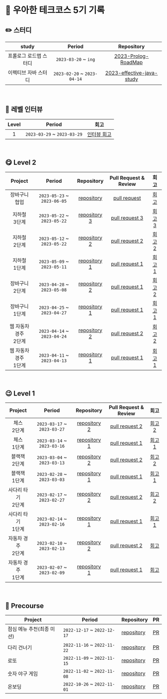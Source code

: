 # 🐶 우아한 테크코스 5기 기록

## ✏️ 스터디

| study | Period | Repository |
|:-----:|:-----:|:---:|
|프롤로그 로드맵 스터디|`2023-03-20` ~ `ing`|[2023-Prolog-RoadMap](https://github.com/woowacourse-study/2023-Prolog-RoadMap)|
|이펙티브 자바 스터디|`2023-02-20` ~ `2023-04-14`|[2023-effective-java-study](https://github.com/woowacourse-study/2023-effective-java-study)|

<br/>

## 👊 레벨 인터뷰

| Level | Period | 회고 |
|:-----:|:-----:|:---:|
|1|`2023-03-29` ~ `2023-03-29`|[인터뷰 회고](https://programming-hyena.tistory.com/30)|

<br/>

## 😋 Level 2

| Project | Period | Repository | Pull Request & Review | 회고 |
|:-----:|:-----:|:---:|:---:|:---:|
|장바구니 <br> 협업|`2023-05-23` ~ `2023-06-05`|[repository](https://github.com/hyena0608/jwp-shopping-order/tree/step2)|[pull request](https://github.com/woowacourse/jwp-shopping-order/pull/31)|[회고]()
|지하철 <br> 3단계|`2023-05-22` ~ `2023-05-22`|[repository 3](https://github.com/hyena0608/jwp-subway-path/tree/step3)|[pull request 3](https://github.com/woowacourse/jwp-subway-path/pull/211)|[회고 3](https://programming-hyena.tistory.com/46)
|지하철 <br> 2단계|`2023-05-12` ~ `2023-05-22`|[repository 2](https://github.com/hyena0608/jwp-subway-path/tree/step2)|[pull request 2](https://github.com/woowacourse/jwp-subway-path/pull/129)|[회고 2]()
|지하철 <br> 1단계|`2023-05-09` ~ `2023-05-11`|[repository 1](https://github.com/hyena0608/jwp-subway-path/tree/step1)|[pull request 1](https://github.com/woowacourse/jwp-subway-path/pull/90)|[회고 1]()
|장바구니 <br> 2단계|`2023-04-28` ~ `2023-05-08`|[repository 2](https://github.com/hyena0608/jwp-shopping-cart/tree/step2)|[pull request 1](https://github.com/woowacourse/jwp-shopping-cart/pull/273)|[회고 2](https://programming-hyena.tistory.com/45)
|장바구니 <br> 1단계|`2023-04-25` ~ `2023-04-27`|[repository 1](https://github.com/hyena0608/jwp-shopping-cart/tree/step1)|[pull request 1](https://github.com/woowacourse/jwp-shopping-cart/pull/228)|[회고 1](https://programming-hyena.tistory.com/40)
|웹 자동차 경주 <br> 2단계|`2023-04-14` ~ `2023-04-24`|[repository 2](https://github.com/hyena0608/jwp-racingcar/tree/step2)|[pull request 2](https://github.com/woowacourse/jwp-racingcar/pull/151)|[회고 2](https://programming-hyena.tistory.com/34)
|웹 자동차 경주 <br> 1단계|`2023-04-11` ~ `2023-04-13`|[repository 1](https://github.com/hyena0608/jwp-racingcar/tree/step1)|[pull request 1](https://github.com/woowacourse/jwp-racingcar/pull/80)|[회고 1](https://programming-hyena.tistory.com/34)

<br/>

## 😉 Level 1

| Project | Period | Repository | Pull Request & Review | 회고 |
|:-----:|:-----:|:---:|:---:|:---:|
|체스 <br> 2단계|`2023-03-17` ~ `2023-03-27`|[repository 2](https://github.com/hyena0608/java-chess/tree/step2)|[pull request 2](https://github.com/woowacourse/java-chess/pull/584)|[회고 2](https://programming-hyena.tistory.com/29)
|체스 <br> 1단계|`2023-03-14` ~ `2023-03-16`|[repository 1](https://github.com/hyena0608/java-chess/tree/step1)|[pull request 1](https://github.com/woowacourse/java-chess/pull/495)|[회고 1](https://programming-hyena.tistory.com/29)
|블랙잭 <br> 2단계|`2023-03-04` ~ `2023-03-13`|[repository 2](https://github.com/hyena0608/java-blackjack/tree/step02)|[pull request 2](https://github.com/woowacourse/java-blackjack/pull/506)|[회고 2](https://programming-hyena.tistory.com/28)
|블랙잭 <br> 1단계|`2023-02-28` ~ `2023-03-03`|[repository 1](https://github.com/hyena0608/java-blackjack/tree/step01)|[pull request 1](https://github.com/woowacourse/java-blackjack/pull/441)|[회고 1](https://programming-hyena.tistory.com/12)
|사다리 타기 <br> 2단계|`2023-02-17` ~ `2023-02-27`|[repository 2](https://github.com/hyena0608/java-ladder/tree/hyena0608-step02)|[pull request 2](https://github.com/woowacourse/java-ladder/pull/161)|[회고 2](https://programming-hyena.tistory.com/6)
|사다리 타기 <br> 1단계|`2023-02-14` ~ `2023-02-16`|[repository 1](https://github.com/hyena0608/java-ladder/tree/hyena0608-step01)|[pull request 1](https://github.com/woowacourse/java-ladder/pull/133)|[회고 1](https://programming-hyena.tistory.com/5)
|자동차 경주 <br> 2단계|`2023-02-10` ~ `2023-02-13`|[repository 2](https://github.com/hyena0608/java-racingcar/tree/hyena0608-step02)|[pull request 2](https://github.com/woowacourse/java-racingcar/pull/584)|[회고](https://programming-hyena.tistory.com/4)
|자동차 경주 <br> 1단계|`2023-02-07` ~ `2023-02-09`|[repository 1](https://github.com/hyena0608/java-racingcar/tree/hyena0608-step01)|[pull request 1](https://github.com/woowacourse/java-racingcar/pull/469#discussion_r1103546750)|[회고](https://programming-hyena.tistory.com/4)

<br/>

## 🙂 Precourse
| Project | Period | Repository | PR |
| --- | --- | --- | --- |
|점심 메뉴 추천(최종 미션)|`2022-12-17` ~ `2022-12-17`|[repository](https://github.com/hyena0608/java-menu)|[PR](https://github.com/woowacourse-precourse/java-menu/pull/158)|
|다리 건너기|`2022-11-16` ~ `2022-11-22`|[repository](https://github.com/hyena0608/java-bridge)|[PR](https://github.com/woowacourse-precourse/java-bridge/pull/344)|
|로또|`2022-11-09` ~ `2022-11-15`|[repository](https://github.com/hyena0608/java-lotto)|[PR](https://github.com/woowacourse-precourse/java-lotto/pull/512)|
|숫자 야구 게임|`2022-11-02` ~ `2022-11-08`|[repository](https://github.com/hyena0608/java-baseball)|[PR](https://github.com/woowacourse-precourse/java-baseball/pull/595)|
|온보딩|`2022-10-26` ~ `2022-11-01`|[repository](https://github.com/hyena0608/java-onboarding)|[PR](https://github.com/woowacourse-precourse/java-onboarding/pull/1157)|


<br/>
